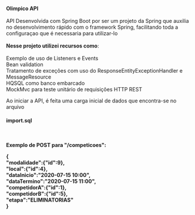
<b>Olimpico API</b>
<br><br>
API Desenvolvida com Spring Boot por ser um projeto da Spring que auxilia no desenvolvimento rápido com o framework Spring, facilitando toda a configuraçao que é necessaria para utilizar-lo
<br><br>
<b>Nesse projeto utilizei recursos como</b>:<br>
<br>
Exemplo de uso de Listeners e Events<br>
Bean validation<br>
Tratamento de exceções com uso do ResponseEntityExceptionHandler e MessageResource<br>
HQSQL como banco embarcado<br>
MockMvc para teste unitário de requisições HTTP REST<br>


Ao iniciar a API, é feita uma carga inicial de dados que encontra-se no arquivo <b><h4>import.sql<h4></b> <br>

Exemplo de POST para <b>"/competicoes"</b>:
<br>

{<br>
  "modalidade":{"id":9},<br>
  "local":{"id":4},<br>
  "dataInicio":"2020-07-15 10:00",<br>
  "dataTermino":"2020-07-15 11:00",<br>
  "competidorA":{"id":1},<br>
  "competidorB":{"id":5},<br>
  "etapa":"ELIMINATORIAS"<br>
}<br>
